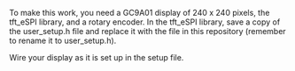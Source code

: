 To make this work, you need a GC9A01 display of 240 x 240 pixels,
the tft_eSPI library, and a rotary encoder.
In the tft_eSPI library, save a copy of the user_setup.h file
and replace it with the file in this repository (remember to rename it to user_setup.h).

Wire your display as it is set up in the setup file.
